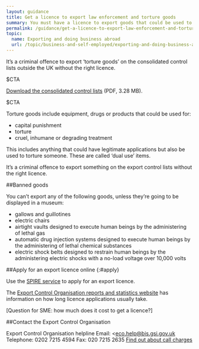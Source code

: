 ```yaml
---
layout: guidance
title: Get a licence to export law enforcement and torture goods
summary: You must have a licence to export goods that could be used to cause cruel, inhumane or degrading treatment to people.
permalink: /guidance/get-a-licence-to-export-law-enforcement-and-torture-goods.html
topic:
  name: Exporting and doing business abroad
  url: /topic/business-and-self-employed/exporting-and-doing-business-abroad.html
---
```


It’s a criminal offence to export ‘torture goods’ on the consolidated control lists outside the UK without the right licence.

$CTA

[Download the consolidated control lists](/government/uploads/system/uploads/attachment_data/file/488993/controllist20151225.pdf) (PDF, 3.28 MB).

$CTA

Torture goods include equipment, drugs or products that could be used for:

- capital punishment
- torture 
- cruel, inhumane or degrading treatment

This includes anything that could have legitimate applications but also be used to torture someone. These are called ‘dual use’ items.

It’s a criminal offence to export something on the export control lists without the right licence.

##Banned goods

You can’t export any of the following goods, unless they’re going to be displayed in a museum:

- gallows and guillotines
- electric chairs
- airtight vaults designed to execute human beings by the administering of lethal gas
- automatic drug injection systems designed to execute human beings by the administering of lethal chemical substances
- electric shock belts designed to restrain human beings by the administering electric shocks with a no-load voltage over 10,000 volts

##Apply for an export licence online
{:#apply}

Use the [SPIRE service](https://www.spire.bis.gov.uk/spire/fox/espire/LOGIN/login) to apply for an export licence.

The [Export Control Organisation reports and statistics website](https://www.exportcontroldb.bis.gov.uk) has information on how long licence applications usually take.

[Question for SME: how much does it cost to get a licence?]


##Contact the Export Control Organisation

Export Control Organisation helpline
Email: <eco.help@bis.gsi.gov.uk
Telephone: 0202 7215 4594
Fax: 020 7215 2635
[Find out about call charges](/call-charges)


